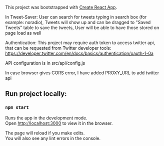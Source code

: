 This project was bootstrapped with [Create React App](https://github.com/facebook/create-react-app).

In Tweet-Saver:
User can search for tweets typing in search box (for example: noradio),
Tweets will show up and can be dragged to "Saved Tweets" table to save the tweets,
User will be able to have those stored on page load as well

Authentication:
This project may require auth token to access twitter api, that can be requested from Twitter developer tools:
https://developer.twitter.com/en/docs/basics/authentication/oauth-1-0a

API configuration is in src/api/config.js

In case browser gives CORS error, I have added PROXY_URL to add twitter api

## Run project locally:

### `npm start`

Runs the app in the development mode.<br />
Open [http://localhost:3000](http://localhost:3000) to view it in the browser.

The page will reload if you make edits.<br />
You will also see any lint errors in the console.
